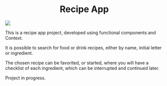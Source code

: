 <h1 align="center">Recipe App</h1>
<img src="https://img.shields.io/static/v1?label=Status&message=Work in Progress&color=7159c1&style=for-the-badge&logo=ghost"/>

<p>This is a recipe app project, developed using functional components and Context.</p>
<p>It is possible to search for food or drink recipes, either by name, initial letter or ingredient.</p>



<p>The chosen recipe can be favorited, or started, where you will have a checklist of each ingredient, which can be interrupted and continued later.</p>

<p>Project in progress.</p>
